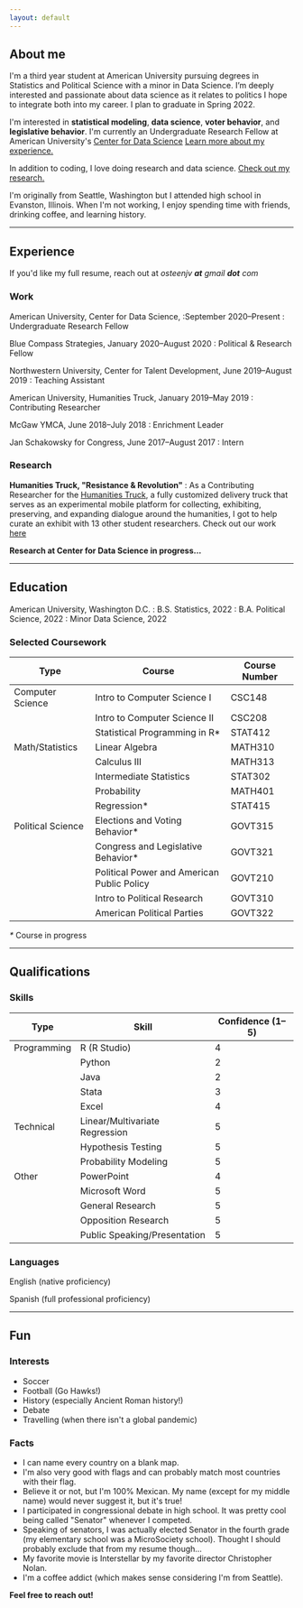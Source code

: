```yaml
---
layout: default
---
```

## About me
I'm a third year student at American University pursuing degrees in Statistics and Political Science with a minor in Data Science. I’m deeply interested and passionate about data science as it relates to politics I hope to integrate both into my career. I plan to graduate in Spring 2022.

I'm interested in **statistical modeling**, **data science**, **voter behavior**, and **legislative behavior**. I'm currently an Undergraduate Research Fellow at American University's [Center for Data Science](https://www.american.edu/spa/data-science/index.cfm) [Learn more about my experience.](./#experience)

In addition to coding, I love doing research and data science. [Check out my research.](./#research)

I'm originally from Seattle, Washington but I attended high school in Evanston, Illinois. When I'm not working, I enjoy spending time with friends, drinking coffee, and learning history.

---

## Experience
If you'd like my full resume, reach out at *osteenjv **at** gmail **dot** com*

### Work
American University, Center for Data Science, 
:September 2020–Present
: Undergraduate Research Fellow


Blue Compass Strategies, January 2020–August 2020
: Political & Research Fellow


Northwestern University, Center for Talent Development, June 2019–August 2019
: Teaching Assistant


American University, Humanities Truck, January 2019–May 2019
: Contributing Researcher


McGaw YMCA, June 2018–July 2018
: Enrichment Leader


Jan Schakowsky for Congress, June 2017–August 2017
: Intern

### Research

**Humanities Truck, "Resistance & Revolution"**
: As a Contributing Researcher for the [Humanities Truck](http://humanitiestruck.com), a fully customized delivery truck that serves as an experimental mobile platform for collecting, exhibiting, preserving, and expanding dialogue around the humanities, I got to help curate an exhibit with 13 other student researchers. Check out our work [here](http://humanitiestruck.com/resistance-revolution/)

**Research at Center for Data Science in progress...**


***


## Education

American University, Washington D.C. 
: B.S. Statistics, 2022
: B.A. Political Science, 2022
: Minor Data Science, 2022


### Selected Coursework

| Type             | Course                                                | Course Number        |
|------------------|-------------------------------------------------------|----------------------|
| Computer Science | Intro to Computer Science I                           | CSC148               |
|                  | Intro to Computer Science II						   | CSC208               |
|                  | Statistical Programming in R*                         | STAT412              |
| Math/Statistics  | Linear Algebra                                        | MATH310              |
|                  | Calculus III						                   | MATH313              |
|                  | Intermediate Statistics							   | STAT302              |
|                  | Probability                                           | MATH401              |
|                  | Regression*                                           | STAT415              |
| Political Science| Elections and Voting Behavior*                        | GOVT315              |
|                  | Congress and Legislative Behavior*                    | GOVT321              |
|                  | Political Power and American Public Policy            | GOVT210              |
|                  | Intro to Political Research                           | GOVT310              |
|                  | American Political Parties                            | GOVT322              |

_*_ Course in progress

***

## Qualifications

### Skills

| Type             | Skill                                       | Confidence (1–5)  |
|------------------|---------------------------------------------|-------------------|
| Programming      | R (R Studio)                                | 4                 |
|                  | Python               		                 | 2                 |
|                  | Java                    		             | 2                 |
|                  | Stata                                       | 3                 |
|                  | Excel                                       | 4                 |
| Technical        | Linear/Multivariate Regression              | 5                 |
|                  | Hypothesis Testing                          | 5                 |
|                  | Probability Modeling                        | 5                 |
| Other            | PowerPoint                                  | 4                 |
|                  | Microsoft Word				                 | 5                 |
|                  | General Research                            | 5                 |
|                  | Opposition Research                         | 5                 |
|                  | Public Speaking/Presentation                | 5                 |

### Languages

English (native proficiency)

Spanish (full professional proficiency)

***

## Fun 
### Interests

* Soccer
* Football (Go Hawks!)
* History (especially Ancient Roman history!)
* Debate
* Travelling (when there isn't a global pandemic)

### Facts

* I can name every country on a blank map.
* I'm also very good with flags and can probably match most countries with their flag.
* Believe it or not, but I'm 100% Mexican. My name (except for my middle name) would never suggest it, but it's true!
* I participated in congressional debate in high school. It was pretty cool being called "Senator" whenever I competed. 
* Speaking of senators, I was actually elected Senator in the fourth grade (my elementary school was a MicroSociety school). Thought I should probably exclude that from my resume though... 
* My favorite movie is Interstellar by my favorite director Christopher Nolan. 
* I'm a coffee addict (which makes sense considering I'm from Seattle). 



**Feel free to reach out!**
